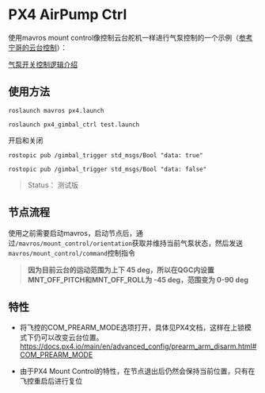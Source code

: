 # PX4 AirPump Ctrl

使用mavros mount control像控制云台舵机一样进行气泵控制的一个示例（[参考宁哥的云台控制](https://github.com/Fisheep9/px4_gimbal_ctrl)）： 

[气泵开关控制逻辑介绍](https://item.taobao.com/item.htm?spm=a1z0d.6639537/202406.item.d748424345614.64517484ut835Q&id=748424345614&from=cart&skuId=5162411637103&pisk=fmKii3VhJz2bOj2xsHjskZeo8NgK55sfgIEAMiCq865BXA_AMeX2MBMjCGpViIAdOhH1ksL3nLOHiZM1Ms5DMK8tp0nJCdsf0jc-20eAWljvs5S47x5FEOvO08fBCdsfgFJXYbp_oXMvvh72gMSFCTS4QlWqKMWcHirNulzUT66V0sRVu6yFHTeaQ1rVLYSZQsx2zHlNfvEkLU-2xObEJd5eV3HAQNA6I6craHm5S_JNtol8icwG_T-r9P6lSIbevKe8D_JwPI6y_5lR5K8HtOAKOyXHyCtlY3lQmIvWABXeamqR_p9JyNtZkuQlx1bvbIc0oOYJsI1wQWMCvKJFf19KqYODeCxcyCnEQIsFFa8D6XZV6UvetaKL9uIXOERVnBobT9tMeUQMSfqRGZSrUyzPAoEfLxKUlr_Nd9fSI8oWmsewbOHnK50f7965wvD3lJ7Nd9f-Kv4RHNWCF_C.)


## 使用方法

`roslaunch mavros px4.launch`

`roslaunch px4_gimbal_ctrl test.launch`

开启和关闭

`rostopic pub /gimbal_trigger std_msgs/Bool "data: true"`

`rostopic pub /gimbal_trigger std_msgs/Bool "data: false"`

> Status： 测试版 

## 节点流程

使用之前需要启动mavros，启动节点后，通过`/mavros/mount_control/orientation`获取并维持当前气泵状态，然后发送`mavros/mount_control/command`控制指令

> **因为目前云台的运动范围为上下 45 deg，所以在QGC内设置MNT_OFF_PITCH和MNT_OFF_ROLL为 -45 deg，范围变为 0-90 deg**

## 特性

- 将飞控的COM_PREARM_MODE选项打开，具体见PX4文档，这样在上锁模式下仍可以改变云台位置。
  https://docs.px4.io/main/en/advanced_config/prearm_arm_disarm.html#COM_PREARM_MODE

- 由于PX4 Mount Control的特性，在节点退出后仍然会保持当前位置，只有在飞控重启后进行复位
